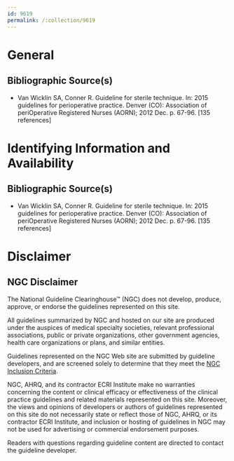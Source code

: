 ```yaml
---
id: 9619
permalink: /:collection/9619
---
```


# General

## Bibliographic Source(s)

- Van Wicklin SA, Conner R. Guideline for sterile technique. In: 2015 guidelines for perioperative practice. Denver (CO): Association of periOperative Registered Nurses (AORN); 2012 Dec. p. 67-96. [135 references]

# Identifying Information and Availability

## Bibliographic Source(s)

- Van Wicklin SA, Conner R. Guideline for sterile technique. In: 2015 guidelines for perioperative practice. Denver (CO): Association of periOperative Registered Nurses (AORN); 2012 Dec. p. 67-96. [135 references]

# Disclaimer

## NGC Disclaimer

The National Guideline Clearinghouse™ (NGC) does not develop, produce, approve, or endorse the guidelines represented on this site.

All guidelines summarized by NGC and hosted on our site are produced under the auspices of medical specialty societies, relevant professional associations, public or private organizations, other government agencies, health care organizations or plans, and similar entities.

Guidelines represented on the NGC Web site are submitted by guideline developers, and are screened solely to determine that they meet the [NGC Inclusion Criteria](/help-and-about/summaries/inclusion-criteria).

NGC, AHRQ, and its contractor ECRI Institute make no warranties concerning the content or clinical efficacy or effectiveness of the clinical practice guidelines and related materials represented on this site. Moreover, the views and opinions of developers or authors of guidelines represented on this site do not necessarily state or reflect those of NGC, AHRQ, or its contractor ECRI Institute, and inclusion or hosting of guidelines in NGC may not be used for advertising or commercial endorsement purposes.

Readers with questions regarding guideline content are directed to contact the guideline developer.

